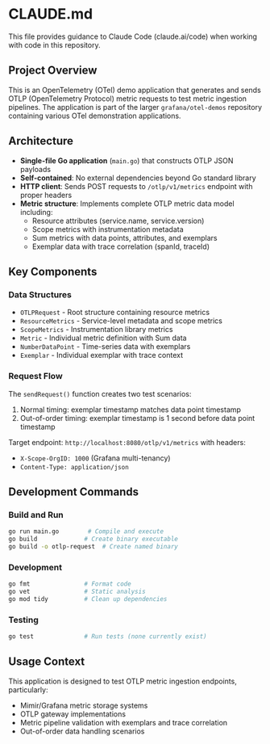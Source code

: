 # CLAUDE.md

This file provides guidance to Claude Code (claude.ai/code) when working with code in this repository.

## Project Overview

This is an OpenTelemetry (OTel) demo application that generates and sends OTLP (OpenTelemetry Protocol) metric requests to test metric ingestion pipelines. The application is part of the larger `grafana/otel-demos` repository containing various OTel demonstration applications.

## Architecture

- **Single-file Go application** (`main.go`) that constructs OTLP JSON payloads
- **Self-contained**: No external dependencies beyond Go standard library
- **HTTP client**: Sends POST requests to `/otlp/v1/metrics` endpoint with proper headers
- **Metric structure**: Implements complete OTLP metric data model including:
  - Resource attributes (service.name, service.version)
  - Scope metrics with instrumentation metadata
  - Sum metrics with data points, attributes, and exemplars
  - Exemplar data with trace correlation (spanId, traceId)

## Key Components

### Data Structures
- `OTLPRequest` - Root structure containing resource metrics
- `ResourceMetrics` - Service-level metadata and scope metrics
- `ScopeMetrics` - Instrumentation library metrics
- `Metric` - Individual metric definition with Sum data
- `NumberDataPoint` - Time-series data with exemplars
- `Exemplar` - Individual exemplar with trace context

### Request Flow
The `sendRequest()` function creates two test scenarios:
1. Normal timing: exemplar timestamp matches data point timestamp  
2. Out-of-order timing: exemplar timestamp is 1 second before data point timestamp

Target endpoint: `http://localhost:8080/otlp/v1/metrics` with headers:
- `X-Scope-OrgID: 1000` (Grafana multi-tenancy)
- `Content-Type: application/json`

## Development Commands

### Build and Run
```bash
go run main.go        # Compile and execute
go build             # Create binary executable
go build -o otlp-request  # Create named binary
```

### Development
```bash
go fmt               # Format code
go vet               # Static analysis
go mod tidy          # Clean up dependencies
```

### Testing
```bash
go test              # Run tests (none currently exist)
```

## Usage Context

This application is designed to test OTLP metric ingestion endpoints, particularly:
- Mimir/Grafana metric storage systems
- OTLP gateway implementations  
- Metric pipeline validation with exemplars and trace correlation
- Out-of-order data handling scenarios
